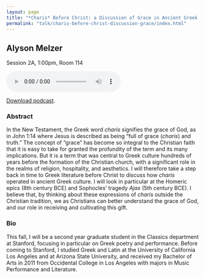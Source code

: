```yaml
---
layout: page
title: "*Charis* Before Christ: a Discussion of Grace in Ancient Greek Literature"
permalink: "talk/charis-before-christ-discussion-grace/index.html"
---
```


## <span class="talk-speaker">Alyson Melzer</span>

Session 2A, 1:00pm, Room 114

<audio controls><source src="{{ site.baseurl }}" type="audio/mpeg"></audio>

<a href="{{ site.baseurl }}">Download podcast</a>.

### <span class="talk-abstract">Abstract</span>

In the New Testament, the Greek word *charis* signifies the grace of God, as in John 1:14 where Jesus is described as being “full of grace (*charis*) and truth.” The concept of “grace” has become so integral to the Christian faith that it is easy to take for granted the profundity of the term and its many implications. But it is a term that was central to Greek culture hundreds of years before the formation of the Christian church, with a significant role in the realms of religion, hospitality, and aesthetics. I will therefore take a step back in time to Greek literature before Christ to discuss how *charis* operated in ancient Greek culture. I will look in particular at the Homeric epics (8th century BCE) and Sophocles’ tragedy *Ajax* (5th century BCE). I believe that, by thinking about these expressions of *charis* outside the Christian tradition, we as Christians can better understand the grace of God, and our role in receiving and cultivating this gift.

### <span class="talk-bio">Bio</span>

This fall, I will be a second year graduate student in the Classics department at Stanford, focusing in particular on Greek poetry and performance. Before coming to Stanford, I studied Greek and Latin at the University of California Los Angeles and at Arizona State University, and received my Bachelor of Arts in 2011 from Occidental College in Los Angeles with majors in Music Performance and Literature.
